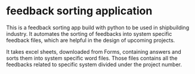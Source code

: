 # feedback sorting application

This is a feedback sorting app build with python to be used in shipbuilding industry. It automates the sorting of feedbacks into system specific feedback files, which are helpful in the design of upcoming projects.

It takes excel sheets, downloaded from Forms, containing answers and sorts them into system specific word files. Those files contains all the feedbacks related to specific system divided under the project number.
